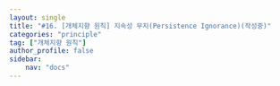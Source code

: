 ```yaml
---
layout: single
title: "#16. [개체지향 원칙] 지속성 무지(Persistence Ignorance)(작성중)"
categories: "principle"
tag: ["개체지향 원칙"]
author_profile: false
sidebar: 
    nav: "docs"
---
```


